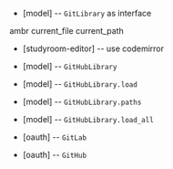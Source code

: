 - [model] -- `GitLibrary` as interface

ambr current_file current_path

- [studyroom-editor] -- use codemirror

- [model] -- `GitHubLibrary`
- [model] -- `GitHubLibrary.load`
- [model] -- `GitHubLibrary.paths`
- [model] -- `GitHubLibrary.load_all`

- [oauth] -- `GitLab`
- [oauth] -- `GitHub`
